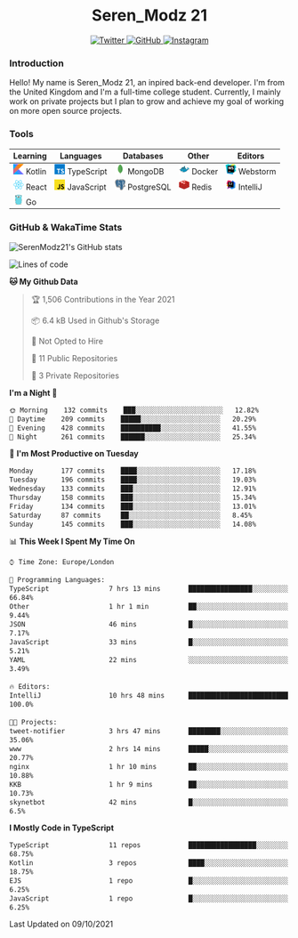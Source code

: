 <div align="center">
  <h1>Seren_Modz 21</h1>
  <a href="https://twitter.com/SerenModz21">
    <img alt="Twitter" src="https://img.shields.io/badge/twitter%20-%231DA1F2.svg?&style=for-the-badge&logo=Twitter&logoColor=white">
  </a>
  <a href="https://github.com/SerenModz21">
    <img alt="GitHub" src="https://img.shields.io/badge/github%20-%23121011.svg?&style=for-the-badge&logo=github&logoColor=white">
  </a>
  <a href="https://www.instagram.com/serenmodz21">
    <img alt="Instagram" src="https://img.shields.io/badge/instagram%20-%23E4405F.svg?&style=for-the-badge&logo=Instagram&logoColor=white">
  </a>
</div>

### Introduction

Hello! My name is Seren_Modz 21, an inpired back-end developer. I'm from the United Kingdom and I'm a full-time college student. Currently, I mainly work on private projects but I plan to grow and achieve my goal of working on more open source projects. 

### Tools

 **Learning**                                        | **Languages**                                               | **Databases**                                               | **Other**                                           | **Editors**                                                  
-----------------------------------------------------|-------------------------------------------------------------|-------------------------------------------------------------|-----------------------------------------------------|--------------------------------------------------------------
 <img width="19px" src="./assets/kotlin.svg"> Kotlin | <img width="19px" src="./assets/typescript.svg"> TypeScript | <img width="19px" src="./assets/mongodb.svg"> MongoDB       | <img width="19px" src="./assets/docker.svg"> Docker | <img width="19px" src="./assets/webstorm.svg"> Webstorm      
 <img width="19px" src="./assets/react.svg"> React   | <img width="19px" src="./assets/javascript.svg"> JavaScript | <img width="19px" src="./assets/postgresql.svg"> PostgreSQL | <img width="19px" src="./assets/redis.svg"> Redis   | <img width="19px" src="./assets/intellij-idea.svg"> IntelliJ
 <img width="19px" src="./assets/go.svg"> Go         |                                                             |                                                             |                                                     |                                                                                                               

### GitHub & WakaTime Stats

![SerenModz21's GitHub stats](https://github-readme-stats.vercel.app/api?username=SerenModz21&show_icons=true&theme=dark)

<!--START_SECTION:waka-->
![Lines of code](https://img.shields.io/badge/From%20Hello%20World%20I%27ve%20Written-37420%20lines%20of%20code-blue)

**🐱 My Github Data** 

> 🏆 1,506 Contributions in the Year 2021
 > 
> 📦 6.4 kB Used in Github's Storage 
 > 
> 🚫 Not Opted to Hire
 > 
> 📜 11 Public Repositories 
 > 
> 🔑 3 Private Repositories  
 > 
**I'm a Night 🦉** 

```text
🌞 Morning    132 commits    ███░░░░░░░░░░░░░░░░░░░░░░   12.82% 
🌆 Daytime    209 commits    █████░░░░░░░░░░░░░░░░░░░░   20.29% 
🌃 Evening    428 commits    ██████████░░░░░░░░░░░░░░░   41.55% 
🌙 Night      261 commits    ██████░░░░░░░░░░░░░░░░░░░   25.34%

```
📅 **I'm Most Productive on Tuesday** 

```text
Monday       177 commits    ████░░░░░░░░░░░░░░░░░░░░░   17.18% 
Tuesday      196 commits    ████░░░░░░░░░░░░░░░░░░░░░   19.03% 
Wednesday    133 commits    ███░░░░░░░░░░░░░░░░░░░░░░   12.91% 
Thursday     158 commits    ███░░░░░░░░░░░░░░░░░░░░░░   15.34% 
Friday       134 commits    ███░░░░░░░░░░░░░░░░░░░░░░   13.01% 
Saturday     87 commits     ██░░░░░░░░░░░░░░░░░░░░░░░   8.45% 
Sunday       145 commits    ███░░░░░░░░░░░░░░░░░░░░░░   14.08%

```


📊 **This Week I Spent My Time On** 

```text
⌚︎ Time Zone: Europe/London

💬 Programming Languages: 
TypeScript               7 hrs 13 mins       ████████████████░░░░░░░░░   66.84% 
Other                    1 hr 1 min          ██░░░░░░░░░░░░░░░░░░░░░░░   9.44% 
JSON                     46 mins             █░░░░░░░░░░░░░░░░░░░░░░░░   7.17% 
JavaScript               33 mins             █░░░░░░░░░░░░░░░░░░░░░░░░   5.21% 
YAML                     22 mins             ░░░░░░░░░░░░░░░░░░░░░░░░░   3.49%

🔥 Editors: 
IntelliJ                 10 hrs 48 mins      █████████████████████████   100.0%

🐱‍💻 Projects: 
tweet-notifier           3 hrs 47 mins       ████████░░░░░░░░░░░░░░░░░   35.06% 
www                      2 hrs 14 mins       █████░░░░░░░░░░░░░░░░░░░░   20.77% 
nginx                    1 hr 10 mins        ██░░░░░░░░░░░░░░░░░░░░░░░   10.88% 
KKB                      1 hr 9 mins         ██░░░░░░░░░░░░░░░░░░░░░░░   10.73% 
skynetbot                42 mins             █░░░░░░░░░░░░░░░░░░░░░░░░   6.5%

```

**I Mostly Code in TypeScript** 

```text
TypeScript               11 repos            █████████████████░░░░░░░░   68.75% 
Kotlin                   3 repos             ████░░░░░░░░░░░░░░░░░░░░░   18.75% 
EJS                      1 repo              █░░░░░░░░░░░░░░░░░░░░░░░░   6.25% 
JavaScript               1 repo              █░░░░░░░░░░░░░░░░░░░░░░░░   6.25%

```



 Last Updated on 09/10/2021
<!--END_SECTION:waka-->
